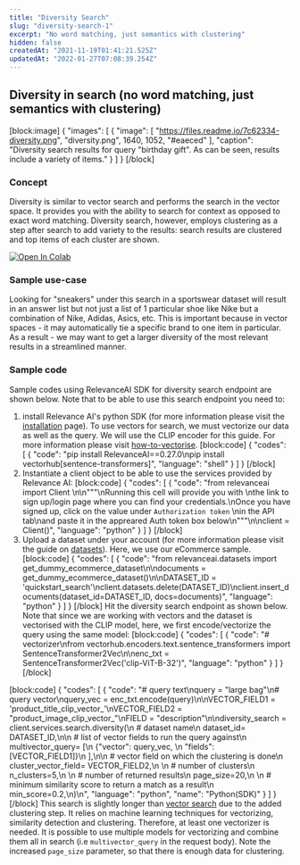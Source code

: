 ```yaml
---
title: "Diversity Search"
slug: "diversity-search-1"
excerpt: "No word matching, just semantics with clustering"
hidden: false
createdAt: "2021-11-19T01:41:21.525Z"
updatedAt: "2022-01-27T07:08:39.254Z"
---
```

## Diversity in search (no word matching, just semantics with clustering)
[block:image]
{
  "images": [
    {
      "image": [
        "https://files.readme.io/7c62334-diversity.png",
        "diversity.png",
        1640,
        1052,
        "#eaeced"
      ],
      "caption": "Diversity search results for query \"birthday gift\". As can be seen, results include a variety of items."
    }
  ]
}
[/block]
### Concept
Diversity is similar to vector search and performs the search in the vector space. It provides you with the ability to search for context as opposed to exact word matching. Diversity search, however, employs clustering as a step after search to add variety to the results: search results are clustered and top items of each cluster are shown.

[![Open In Colab](https://colab.research.google.com/assets/colab-badge.svg)](https://colab.research.google.com/drive/1EErP4mlEMx-35CZjuGO5o-RohWmgfy5L?usp=sharing)

### Sample use-case
Looking for "sneakers" under this search in a sportswear dataset will result in an answer list but not just a list of 1 particular shoe like Nike but a combination of Nike, Adidas, Asics, etc. This is important because in vector spaces - it may automatically tie a specific brand to one item in particular. As a result - we may want to get a larger diversity of the most relevant results in a streamlined manner.

### Sample code
Sample codes using RelevanceAI SDK for diversity search endpoint are shown below. Note that to be able to use this search endpoint you need to:
1. install Relevance AI's python SDK (for more information please visit the [installation](https://docs.relevance.ai/docs/installation) page). To use vectors for search, we must vectorize our data as well as the query. We will use the CLIP encoder for this guide. For more information please visit [how-to-vectorise](https://docs.relevance.ai/docs/how-to-vectorise).
[block:code]
{
  "codes": [
    {
      "code": "pip install RelevanceAI==0.27.0\npip install vectorhub[sentence-transformers]",
      "language": "shell"
    }
  ]
}
[/block]
2. Instantiate a client object to be able to use the services provided by Relevance AI:
[block:code]
{
  "codes": [
    {
      "code": "from relevanceai import Client \n\n\"\"\"\nRunning this cell will provide you with \nthe link to sign up/login page where you can find your credentials.\nOnce you have signed up, click on the value under `Authorization token` \nin the API tab\nand paste it in the appreared Auth token box below\n\"\"\"\n\nclient = Client()",
      "language": "python"
    }
  ]
}
[/block]
3. Upload a dataset under your account (for more information please visit the guide on [datasets](https://docs.relevance.ai/docs/project-and-dataset)). Here, we use our eCommerce sample.
[block:code]
{
  "codes": [
    {
      "code": "from relevanceai.datasets import get_dummy_ecommerce_dataset\n\ndocuments = get_dummy_ecommerce_dataset()\n\nDATASET_ID = 'quickstart_search'\nclient.datasets.delete(DATASET_ID)\nclient.insert_documents(dataset_id=DATASET_ID, docs=documents)",
      "language": "python"
    }
  ]
}
[/block]
Hit the diversity search endpoint as shown below. Note that since we are working with vectors and the dataset is vectorised with the CLIP model, here, we first encode/vectorize the query using the same model:
[block:code]
{
  "codes": [
    {
      "code": "# vectorizer\nfrom vectorhub.encoders.text.sentence_transformers import SentenceTransformer2Vec\n\nenc_txt = SentenceTransformer2Vec('clip-ViT-B-32')",
      "language": "python"
    }
  ]
}
[/block]

[block:code]
{
  "codes": [
    {
      "code": "# query text\nquery = \"large bag\"\n# query vector\nquery_vec = enc_txt.encode(query)\n\nVECTOR_FIELD1 = 'product_title_clip_vector_'\nVECTOR_FIELD2 = \"product_image_clip_vector_\"\nFIELD = \"description\"\n\ndiversity_search = client.services.search.diversity(\n    # dataset name\n    dataset_id= DATASET_ID,\n\n    # list of vector fields to run the query against\n    multivector_query= [\n      {\"vector\": query_vec, \n       \"fields\": [VECTOR_FIELD1]}\n    ],\n\n    # vector field on which the clustering is done\n    cluster_vector_field= VECTOR_FIELD2,\n  \n    # number of clusters\n    n_clusters=5,\n  \n    # number of returned results\n    page_size=20,\n  \n    # minimum similarity score to return a match as a result\n    min_score=0.2,\n)\n",
      "language": "python",
      "name": "Python(SDK)"
    }
  ]
}
[/block]
This search is slightly longer than [vector search](https://docs.relevance.ai/docs/pure-word-matching-pure-vector-search-or-combination-of-both) due to the added clustering step. It relies on machine learning techniques for vectorizing, similarity detection and clustering. Therefore, at least one vectorizer is needed. It is possible to use multiple models for vectorizing and combine them all in search (i.e `multivector_query` in the request body). Note the increased `page_size` parameter, so that there is enough data for clustering.